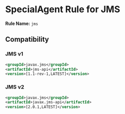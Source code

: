 # SpecialAgent Rule for JMS

**Rule Name:** `jms`

## Compatibility

### JMS v1

```xml
<groupId>javax.jms</groupId>
<artifactId>jms-api</artifactId>
<version>[1.1-rev-1,LATEST]</version>
```

### JMS v2

```xml
<groupId>javax.jms</groupId>
<artifactId>javax.jms-api</artifactId>
<version>[2.0.1,LATEST]</version>
```